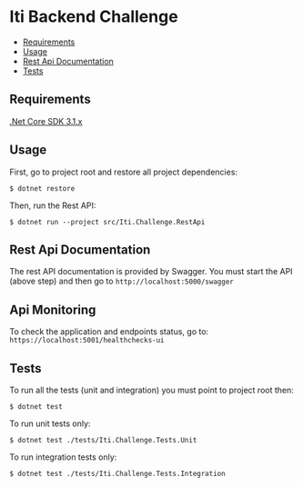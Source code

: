 # Iti Backend Challenge

* [Requirements](#Requirements)
* [Usage](#Usage)
* [Rest Api Documentation](#Rest-Api-Documentation)
* [Tests](#Tests)

## Requirements

<a href="https://dotnet.microsoft.com/download/dotnet/3.1">.Net Core SDK 3.1.x</a>

## Usage

First, go to project root and restore all project dependencies:
```shell
$ dotnet restore
```

Then, run the Rest API:
```shell
$ dotnet run --project src/Iti.Challenge.RestApi
```

## Rest Api Documentation

The rest API documentation is provided by Swagger. You must start the API (above step) and then go to `http://localhost:5000/swagger`

## Api Monitoring

To check the application and endpoints status, go to:
`https://localhost:5001/healthchecks-ui`

## Tests

To run all the tests (unit and integration) you must point to project root then:
```shell
$ dotnet test
```

To run unit tests only:
```shell
$ dotnet test ./tests/Iti.Challenge.Tests.Unit
```

To run integration tests only:
```shell
$ dotnet test ./tests/Iti.Challenge.Tests.Integration
```
